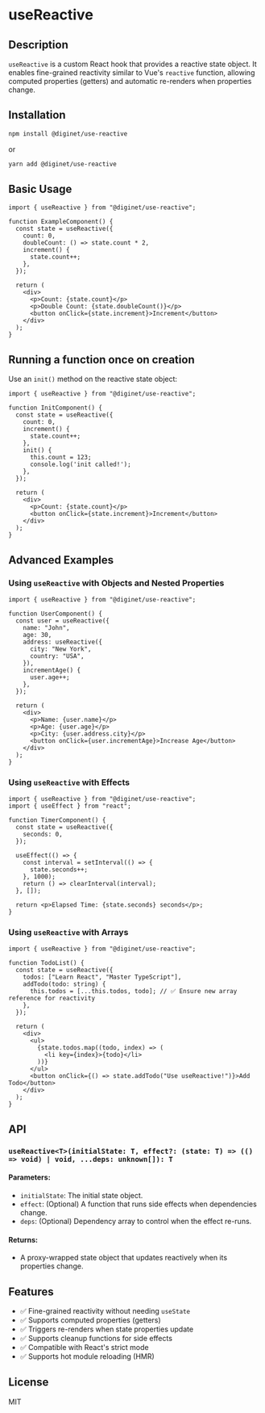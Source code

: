 # useReactive

## Description

`useReactive` is a custom React hook that provides a reactive state object. It enables fine-grained reactivity similar to Vue's `reactive` function, allowing computed properties (getters) and automatic re-renders when properties change.

## Installation

```sh
npm install @diginet/use-reactive
```

or

```sh
yarn add @diginet/use-reactive
```

## Basic Usage

```tsx
import { useReactive } from "@diginet/use-reactive";

function ExampleComponent() {
  const state = useReactive({
    count: 0,
    doubleCount: () => state.count * 2,
    increment() {
      state.count++;
    },
  });

  return (
    <div>
      <p>Count: {state.count}</p>
      <p>Double Count: {state.doubleCount()}</p>
      <button onClick={state.increment}>Increment</button>
    </div>
  );
}
```

## Running a function once on creation

Use an `init()` method on the reactive state object:

```tsx
import { useReactive } from "@diginet/use-reactive";

function InitComponent() {
  const state = useReactive({
    count: 0,
    increment() {
      state.count++;
    },
    init() {
      this.count = 123;
      console.log('init called!');
    },
  });

  return (
    <div>
      <p>Count: {state.count}</p>
      <button onClick={state.increment}>Increment</button>
    </div>
  );
}
```

## Advanced Examples

### Using `useReactive` with Objects and Nested Properties

```tsx
import { useReactive } from "@diginet/use-reactive";

function UserComponent() {
  const user = useReactive({
    name: "John",
    age: 30,
    address: useReactive({
      city: "New York",
      country: "USA",
    }),
    incrementAge() {
      user.age++;
    },
  });

  return (
    <div>
      <p>Name: {user.name}</p>
      <p>Age: {user.age}</p>
      <p>City: {user.address.city}</p>
      <button onClick={user.incrementAge}>Increase Age</button>
    </div>
  );
}
```

### Using `useReactive` with Effects

```tsx
import { useReactive } from "@diginet/use-reactive";
import { useEffect } from "react";

function TimerComponent() {
  const state = useReactive({
    seconds: 0,
  });

  useEffect(() => {
    const interval = setInterval(() => {
      state.seconds++;
    }, 1000);
    return () => clearInterval(interval);
  }, []);

  return <p>Elapsed Time: {state.seconds} seconds</p>;
}
```

### Using `useReactive` with Arrays

```tsx
import { useReactive } from "@diginet/use-reactive";

function TodoList() {
  const state = useReactive({
    todos: ["Learn React", "Master TypeScript"],
    addTodo(todo: string) {
      this.todos = [...this.todos, todo]; // ✅ Ensure new array reference for reactivity
    },
  });

  return (
    <div>
      <ul>
        {state.todos.map((todo, index) => (
          <li key={index}>{todo}</li>
        ))}
      </ul>
      <button onClick={() => state.addTodo("Use useReactive!")}>Add Todo</button>
    </div>
  );
}
```

## API

### `useReactive<T>(initialState: T, effect?: (state: T) => (() => void) | void, ...deps: unknown[]): T`

#### Parameters:
- `initialState`: The initial state object.
- `effect`: (Optional) A function that runs side effects when dependencies change.
- `deps`: (Optional) Dependency array to control when the effect re-runs.

#### Returns:
- A proxy-wrapped state object that updates reactively when its properties change.

## Features
- ✅ Fine-grained reactivity without needing `useState`
- ✅ Supports computed properties (getters)
- ✅ Triggers re-renders when state properties update
- ✅ Supports cleanup functions for side effects
- ✅ Compatible with React's strict mode
- ✅ Supports hot module reloading (HMR)

## License

MIT
